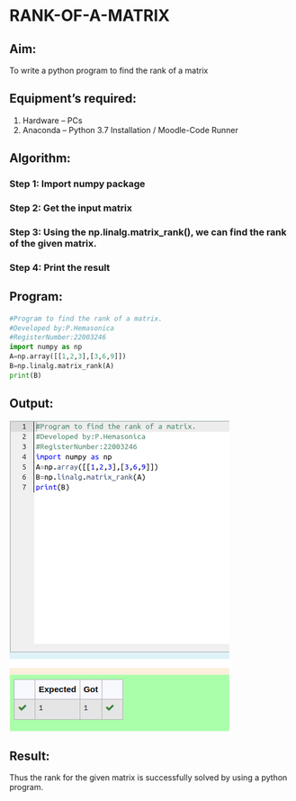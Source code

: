 # RANK-OF-A-MATRIX
## Aim:

To write a python program to find the rank of a matrix

## Equipment’s required:

1. 	Hardware – PCs
2. 	Anaconda – Python 3.7 Installation / Moodle-Code Runner

## Algorithm:

### Step 1: Import numpy package
### Step 2: Get the input matrix
### Step 3: Using the np.linalg.matrix_rank(), we can find the rank of the given matrix.
### Step 4: Print the result

## Program: 

```python
#Program to find the rank of a matrix.
#Developed by:P.Hemasonica 
#RegisterNumber:22003246
import numpy as np
A=np.array([[1,2,3],[3,6,9]])
B=np.linalg.matrix_rank(A)
print(B)
```
## Output:

![](rank%20of%20matrix%20.png)

## Result:

Thus the rank for the given matrix is successfully solved by  using a python program.

